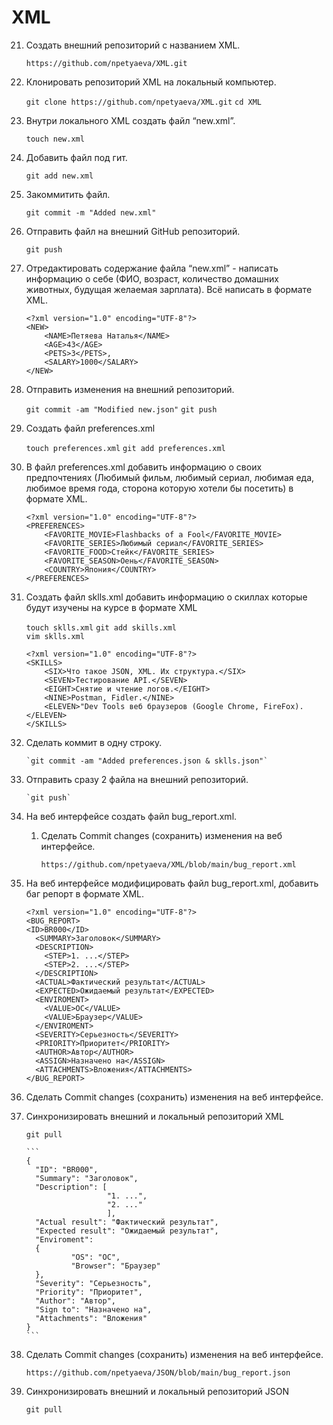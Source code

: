 # XML

21. Создать внешний репозиторий c названием XML.

    `https://github.com/npetyaeva/XML.git`
22. Клонировать репозиторий XML на локальный компьютер.

    `git clone https://github.com/npetyaeva/XML.git` `cd XML`
23. Внутри локального XML создать файл “new.xml”.

    `touch new.xml`
24. Добавить файл под гит.

    `git add new.xml`
25. Закоммитить файл.

    `git commit -m "Added new.xml"`
26. Отправить файл на внешний GitHub репозиторий.

    `git push`
27. Отредактировать содержание файла “new.xml” - написать информацию о себе (ФИО, возраст, количество домашних животных, будущая желаемая зарплата). Всё написать в формате XML.
    ```
    <?xml version="1.0" encoding="UTF-8"?>
    <NEW>
        <NAME>Петяева Наталья</NAME>
        <AGE>43</AGE>
        <PETS>3</PETS>,
        <SALARY>1000</SALARY>
    </NEW>
    ```
28. Отправить изменения на внешний репозиторий.

       `git commit -am "Modified new.json"`
       `git push`
29. Создать файл preferences.xml

    `touch preferences.xml`
    `git add preferences.xml`
30. В файл preferences.xml добавить информацию о своих предпочтениях (Любимый фильм, любимый сериал, любимая еда, любимое время года, сторона которую хотели бы посетить) в формате XML.
    ```
    <?xml version="1.0" encoding="UTF-8"?>
    <PREFERENCES>
        <FAVORITE_MOVIE>Flashbacks of a Fool</FAVORITE_MOVIE>
        <FAVORITE_SERIES>Любимый сериал</FAVORITE_SERIES>
        <FAVORITE_FOOD>Стейк</FAVORITE_SERIES>
        <FAVORITE_SEASON>Oень</FAVORITE_SEASON>
        <COUNTRY>Япония</COUNTRY>
    </PREFERENCES>
    ```
31. Создать файл sklls.xml добавить информацию о скиллах которые будут изучены на курсе в формате XML

    `touch sklls.xml`
    `git add skills.xml`    
    `vim sklls.xml`
    ```
    <?xml version="1.0" encoding="UTF-8"?>
    <SKILLS>
        <SIX>Что такое JSON, XML. Их структура.</SIX>
        <SEVEN>Тестирование API.</SEVEN>
        <EIGHT>Снятие и чтение логов.</EIGHT>
        <NINE>Postman, Fidler.</NINE>
        <ELEVEN>"Dev Tools веб браузеров (Google Chrome, FireFox).</ELEVEN>
    </SKILLS>
    ```

32. Сделать коммит в одну строку.

        `git commit -am "Added preferences.json & sklls.json"`

33. Отправить сразу 2 файла на внешний репозиторий.

        `git push`
34. На веб интерфейсе создать файл bug_report.xml.
    1. Сделать Commit changes (сохранить) изменения на веб интерфейсе.

       `https://github.com/npetyaeva/XML/blob/main/bug_report.xml`
35. На веб интерфейсе модифицировать файл bug_report.xml, добавить баг репорт в формате XML.
    ```
    <?xml version="1.0" encoding="UTF-8"?>
    <BUG_REPORT>
    <ID>BR000</ID>
      <SUMMARY>Заголовок</SUMMARY>
      <DESCRIPTION>
        <STEP>1. ...</STEP>
        <STEP>2. ...</STEP>
      </DESCRIPTION>
      <ACTUAL>Фактический результат</ACTUAL>
      <EXPECTED>Ожидаемый результат</EXPECTED>
      <ENVIROMENT>
        <VALUE>ОС</VALUE>
        <VALUE>Браузер</VALUE>
      </ENVIROMENT>
      <SEVERITY>Серьезность</SEVERITY>
      <PRIORITY>Приоритет</PRIORITY>
      <AUTHOR>Автор</AUTHOR>
      <ASSIGN>Назначено на</ASSIGN>
      <ATTACHMENTS>Вложения</ATTACHMENTS>
    </BUG_REPORT>
    ```
36. Сделать Commit changes (сохранить) изменения на веб интерфейсе.
37. Синхронизировать внешний и локальный репозиторий XML

    `git pull`







        ```
        {
          "ID": "BR000",
          "Summary": "Заголовок",
          "Description": [
                          "1. ...",
                          "2. ..."
                          ],
          "Actual result": "Фактический результат",
          "Еxpected result": "Ожидаемый результат",
          "Enviroment":
          {
                  "OS": "ОС",
                  "Browser": "Браузер"
          },
          "Severity": "Серьезность",
          "Priority": "Приоритет",
          "Author": "Автор",
          "Sign to": "Назначено на",
          "Attachments": "Вложения"
        }
        ```
54. Сделать Commit changes (сохранить) изменения на веб интерфейсе.

       `https://github.com/npetyaeva/JSON/blob/main/bug_report.json`
   
55. Синхронизировать внешний и локальный репозиторий JSON

    `git pull`
